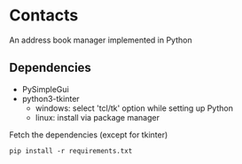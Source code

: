 # Contacts

An address book manager implemented in Python

## Dependencies
* PySimpleGui
* python3-tkinter 
    - windows: select 'tcl/tk' option while setting up Python
    - linux: install via package manager

Fetch the dependencies (except for tkinter) 
```shell
pip install -r requirements.txt
```
